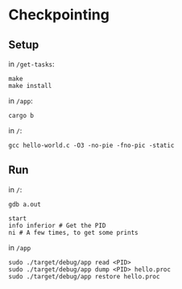 # Checkpointing

## Setup

in `/get-tasks`:

```
make
make install
```

in `/app`:

```
cargo b
```

in `/`:

```
gcc hello-world.c -O3 -no-pie -fno-pic -static
```

## Run

in `/`:

```
gdb a.out

start
info inferior # Get the PID
ni # A few times, to get some prints
```

in `/app`

```
sudo ./target/debug/app read <PID>
sudo ./target/debug/app dump <PID> hello.proc
sudo ./target/debug/app restore hello.proc
```
